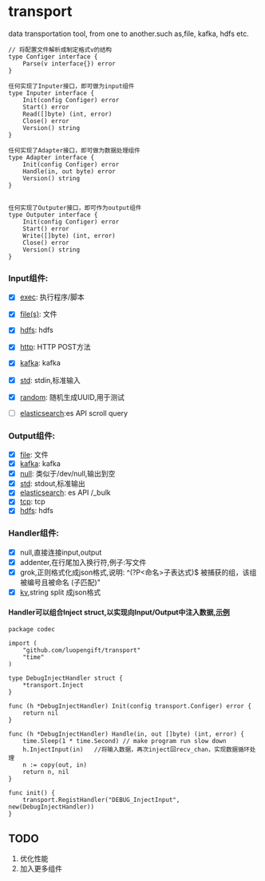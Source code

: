 # transport
data transportation tool, from one to another.such as,file, kafka, hdfs etc.


```
// 将配置文件解析成制定格式v的结构
type Configer interface {
    Parse(v interface{}) error
}

任何实现了Inputer接口，即可做为input组件
type Inputer interface {
    Init(config Configer) error
    Start() error
    Read([]byte) (int, error)
    Close() error
    Version() string
}

任何实现了Adapter接口，即可做为数据处理组件
type Adapter interface {
    Init(config Configer) error
    Handle(in, out byte) error
    Version() string
}


任何实现了Outputer接口，即可作为output组件
type Outputer interface {
    Init(config Configer) error
    Start() error
    Write([]byte) (int, error)
    Close() error
    Version() string
}
```
### Input组件:
- [x] [exec](https://github.com/luopengift/transport/blob/master/plugins/input/exec/README.md): 执行程序/脚本
- [x] [file(s)](https://github.com/luopengift/transport/blob/master/plugins/input/file/README.md): 文件
- [x] [hdfs](https://github.com/luopengift/transport/blob/master/plugins/input/hdfs/README.md): hdfs
- [x] [http](https://github.com/luopengift/transport/blob/master/plugins/input/http/README.md): HTTP POST方法
- [x] [kafka](https://github.com/luopengift/transport/blob/master/plugins/input/kafka/README.md): kafka
- [x] [std](https://github.com/luopengift/transport/blob/master/plugins/input/std/README.md): stdin,标准输入
- [x] [random](https://github.com/luopengift/transport/blob/master/plugins/input/random/README.md): 随机生成UUID,用于测试

- [ ] [elasticsearch]():es API scroll query

### Output组件:
- [x] [file](https://github.com/luopengift/transport/blob/master/plugins/output/file/README.md): 文件
- [x] [kafka](https://github.com/luopengift/transport/blob/master/plugins/output/kafka/README.md): kafka
- [x] [null](https://github.com/luopengift/transport/blob/master/plugins/output/null/README.md): 类似于/dev/null,输出到空
- [x] [std](https://github.com/luopengift/transport/blob/master/plugins/output/std/README.md): stdout,标准输出
- [x] [elasticsearch](https://github.com/luopengift/transport/blob/master/plugins/output/elasticsearch/README.md): es API /_bulk
- [x] [tcp](https://github.com/luopengift/transport/blob/master/plugins/output/tcp/README.md): tcp
- [x] [hdfs](https://github.com/luopengift/transport/blob/master/plugins/output/hdfs/README.md): hdfs

### Handler组件:
- [x] null,直接连接input,output
- [x] addenter,在行尾加入换行符,例子:写文件
- [x] grok,正则格式化成json格式,说明: ^(?P<命名>子表达式)$  被捕获的组，该组被编号且被命名 (子匹配)"
- [x] [kv](https://github.com/luopengift/transport/blob/master/plugins/codec/README.md),string split 成json格式

#### Handler可以组合Inject struct,以实现向Input/Output中注入数据,[示例](https://github.com/luopengift/transport/blob/master/plugins/codec/inject.go)
```
package codec

import (
    "github.com/luopengift/transport"
    "time"
)

type DebugInjectHandler struct {
    *transport.Inject
}

func (h *DebugInjectHandler) Init(config transport.Configer) error {
    return nil
}

func (h *DebugInjectHandler) Handle(in, out []byte) (int, error) {
    time.Sleep(1 * time.Second) // make program run slow down
    h.InjectInput(in)   //将输入数据，再次inject回recv_chan，实现数据循环处理
    n := copy(out, in)
    return n, nil
}

func init() {
    transport.RegistHandler("DEBUG_InjectInput", new(DebugInjectHandler))
}
```

## TODO
1. 优化性能
2. 加入更多组件


